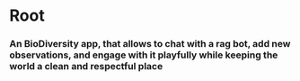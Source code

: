 # Root
### An BioDiversity app, that allows to chat with a rag bot, add new observations, and engage with it playfully while keeping the world a clean and respectful place
